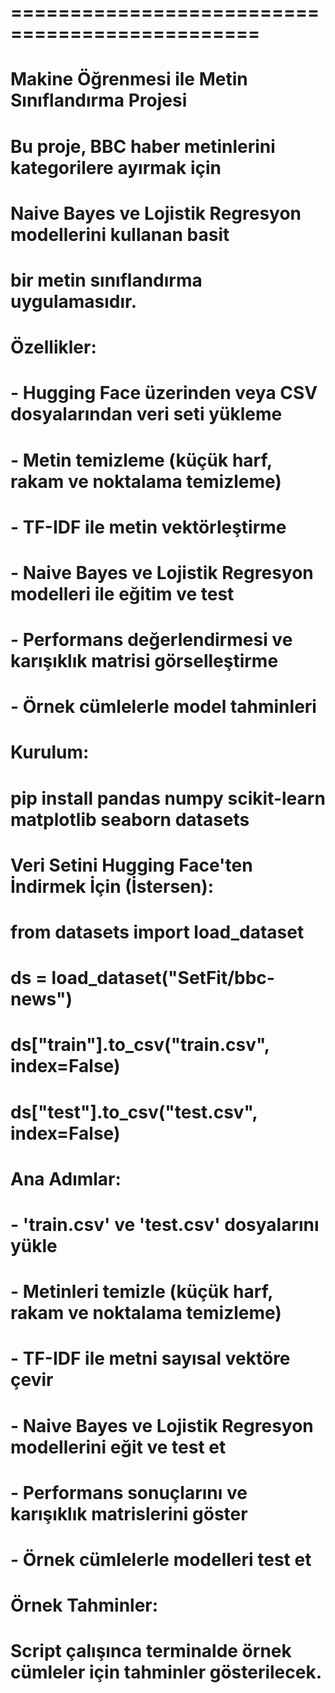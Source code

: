
# ===============================================
# Makine Öğrenmesi ile Metin Sınıflandırma Projesi
#
# Bu proje, BBC haber metinlerini kategorilere ayırmak için
# Naive Bayes ve Lojistik Regresyon modellerini kullanan basit
# bir metin sınıflandırma uygulamasıdır.
#
# Özellikler:
# - Hugging Face üzerinden veya CSV dosyalarından veri seti yükleme
# - Metin temizleme (küçük harf, rakam ve noktalama temizleme)
# - TF-IDF ile metin vektörleştirme
# - Naive Bayes ve Lojistik Regresyon modelleri ile eğitim ve test
# - Performans değerlendirmesi ve karışıklık matrisi görselleştirme
# - Örnek cümlelerle model tahminleri
#
# Kurulum:
# pip install pandas numpy scikit-learn matplotlib seaborn datasets
#
# Veri Setini Hugging Face'ten İndirmek İçin (İstersen):
# from datasets import load_dataset
# ds = load_dataset("SetFit/bbc-news")
# ds["train"].to_csv("train.csv", index=False)
# ds["test"].to_csv("test.csv", index=False)
#
#
# Ana Adımlar:
# - 'train.csv' ve 'test.csv' dosyalarını yükle
# - Metinleri temizle (küçük harf, rakam ve noktalama temizleme)
# - TF-IDF ile metni sayısal vektöre çevir
# - Naive Bayes ve Lojistik Regresyon modellerini eğit ve test et
# - Performans sonuçlarını ve karışıklık matrislerini göster
# - Örnek cümlelerle modelleri test et
#
# Örnek Tahminler:
# Script çalışınca terminalde örnek cümleler için tahminler gösterilecek.
#

